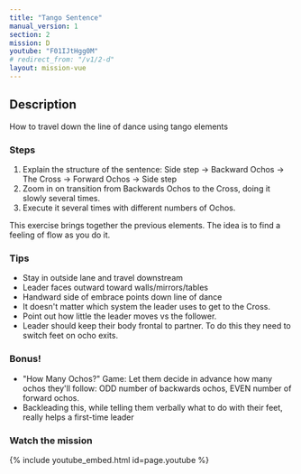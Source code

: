 ```yaml
---
title: "Tango Sentence"
manual_version: 1
section: 2
mission: D
youtube: "F01IJtHgg0M"
# redirect_from: "/v1/2-d"
layout: mission-vue
---
```




## Description

How to travel down the line of dance using tango elements

### Steps

1. Explain the structure of the sentence: Side step -> Backward Ochos -> The Cross -> Forward Ochos -> Side step
2. Zoom in on transition from Backwards Ochos to the Cross, doing it slowly several times.
3. Execute it several times with different numbers of Ochos. 

This exercise brings together the previous elements. The idea is to find a feeling of flow as you do it.  

### Tips

* Stay in outside lane and travel downstream
* Leader faces outward toward walls/mirrors/tables
* Handward side of embrace points down line of dance
* It doesn't matter which system the leader uses to get to the Cross.
* Point out how little the leader moves vs the follower. 
* Leader should keep their body frontal to partner. To do this they need to switch feet on ocho exits.

### Bonus! 

* "How Many Ochos?" Game: Let them decide in advance how many ochos they'll follow: ODD number of backwards ochos, EVEN number of forward ochos. 
* Backleading this, while telling them verbally what to do with their feet, really helps a first-time leader

### Watch the mission

{% include youtube_embed.html id=page.youtube %}


